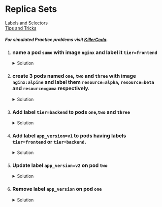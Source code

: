 # Replica Sets

[Labels and Selectors](https://kubernetes.io/docs/concepts/overview/working-with-objects/labels/)
</br>
[Tips and Tricks](../../tips_and_tricks.md)

##### For simulated Practice problems visit [KillerCoda](https://killercoda.com/amitk).

1.  ### name a pod `sumo` with image `nginx` and label it `tier=frontend`
    <details><summary>Solution</summary>
      <p>

      ```bash
      k run sumo --image=nginx --labels=tier=frontend
      ```

      --OR--

      ```bash
      # update metadata of pod yaml
      apiVersion: v1
      kind: Pod
      metadata:
        creationTimestamp: null
        labels: # add label
          tier: frontend
        name: sumo
      spec:
        containers:
        - image: nginx
          name: sumo
          resources: {}
        dnsPolicy: ClusterFirst
        restartPolicy: Always
      status: {}
      ```

      verify labels on pods running
      ```bash
        k get po --show-labels
      ```
      </p>
    </details>

1.  ### create 3 pods named `one`, `two` and `three` with image `nginx:alpine` and label them `resource=alpha`, `resource=beta` and `resource=gama` respectively.
    
    <details><summary>Solution</summary>
      <p>

      ```bash
      k run one --image=nginx:alpine --labels=resource=alpha

      k run two --image=nginx:alpine --labels=resource=beta

      k run three --image=nginx:alpine --labels=resource=gama
      ```

      </p>
    </details>

1.  ### Add label `tier=backend` to pods `one`,`two` and `three`
    <details><summary>Solution</summary>
      <p>

      ```bash
      k label pod one two three tier=backend
      ```

      </p>
    </details>

1.  ### Add label `app_version=v1` to pods having labels `tier=frontend` or `tier=backend`.

    <details><summary>Solution</summary>
      <p>

      ```bash
      k label pod -l "tier in (frontend,backend)" app_version=v1
      ```

      </p>
    </details>

1. ### Update label `app_version=v2` on pod `two`

    <details><summary>Solution</summary>
      <p>

      ```bash
      k label pod two app_version=v2 --overwrite
      ```

      </p>
    </details>

1. ### Remove label `app_version` on pod `one`

    <details><summary>Solution</summary>
      <p>

      ```bash
      k label pod one app_version-
      ```

      </p>
    </details>
